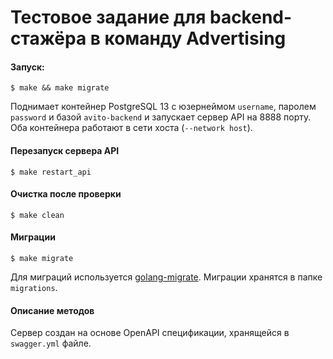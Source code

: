 # Тестовое задание для backend-стажёра в команду Advertising

#### Запуск:
```$ make && make migrate```

Поднимает контейнер PostgreSQL 13 с юзернеймом `username`, паролем `password` и базой `avito-backend` и запускает сервер API на 8888 порту. Оба контейнера работают в сети хоста (`--network host`).

#### Перезапуск сервера API
```$ make restart_api```

#### Очистка после проверки
```$ make clean```

#### Миграции
```$ make migrate```

Для миграций используется [golang-migrate](https://github.com/golang-migrate/migrate). Миграции хранятся в папке `migrations`.

#### Описание методов
Сервер создан на основе OpenAPI спецификации, хранящейся в `swagger.yml` файле.
